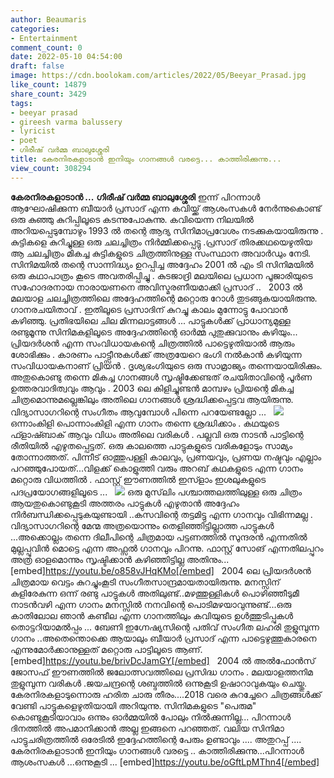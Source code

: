 ```yaml
---
author: Beaumaris
categories:
- Entertainment
comment_count: 0
date: 2022-05-10 04:54:00
draft: false
image: https://cdn.boolokam.com/articles/2022/05/Beeyar_Prasad.jpg
like_count: 14879
share_count: 3429
tags:
- beeyar prasad
- gireesh varma balussery
- lyricist
- poet
- ഗിരീഷ് വർമ്മ ബാലുശ്ശേരി
title: കേരനിരകളാടാൻ ഇനിയും ഗാനങ്ങൾ വരട്ടെ... കാത്തിരിക്കുന്നു...
view_count: 308294
---
```


**കേരനിരകളാടാൻ ...** **ഗിരീഷ് വർമ്മ ബാലുശ്ശേരി** ഇന്ന് പിറന്നാൾ ആഘോഷിക്കുന്ന ബീയാർ പ്രസാദ് എന്ന കവിയ്ക്ക് ആശംസകൾ നേർന്നുകൊണ്ട് ഒരു കുഞ്ഞു കുറിപ്പിലൂടെ കടന്നുപോകുന്നു. കവിയെന്ന നിലയിൽ അറിയപ്പെടുമ്പോഴും 1993 ൽ തന്റെ ആദ്യ സിനിമാപ്രവേശം നടക്കുകയായിരുന്നു . കുട്ടികളെ കുറിച്ചുള്ള ഒരു ചലച്ചിത്രം നിർമ്മിക്കപ്പെട്ടു .പ്രസാദ് തിരക്കഥയെഴുതിയ ആ ചലച്ചിത്രം മികച്ച കുട്ടികളുടെ ചിത്രത്തിനുള്ള സംസ്ഥാന അവാർഡും നേടി. സിനിമയിൽ തന്റെ സാന്നിദ്ധ്യം ഉറപ്പിച്ച അദ്ദേഹം 2001 ൽ എം ടി സിനിമയിൽ ഒരു കഥാപാത്രം കൂടെ അവതരിപ്പിച്ചു . കുടജാദ്രി മലയിലെ പ്രധാന പൂജാരിയുടെ സഹോദരനായ നാരായണനെ അവിസ്മരണീയമാക്കി പ്രസാദ് .. &nbsp; 2003 ൽ മലയാള ചലച്ചിത്രത്തിലെ അദ്ദേഹത്തിന്റെ മറ്റൊരു റോൾ തുടങ്ങുകയായിരുന്നു. ഗാനരചയിതാവ് . ഇതിലൂടെ പ്രസാദിന് കുറച്ചു കാലം മുന്നോട്ടു പോവാൻ കഴിഞ്ഞു. പ്രതിഭയിലെ ചില മിന്നലാട്ടങ്ങൾ ... പാട്ടുകൾക്ക് പ്രാധാന്യമുള്ള രണ്ടുമൂന്നു സിനിമകളിലൂടെ അദ്ദേഹത്തിന്റെ ഓർമ്മ പുതുക്കുവാനും കഴിയും... പ്രിയദർശൻ എന്ന സംവിധായകന്റെ ചിത്രത്തിൽ പാട്ടെഴുതിയാൽ ആരും ശോഭിക്കും . കാരണം പാട്ട്സീനുകൾക്ക് അത്രയേറെ ഭംഗി നൽകാൻ കഴിയുന്ന സംവിധായകനാണ് പ്രിയൻ . ദൃശ്യഭംഗിയുടെ ഒരു സാമ്രാജ്യം തന്നെയായിരിക്കും. അതുകൊണ്ടു തന്നെ മികച്ച ഗാനങ്ങൾ സൃഷ്ടിക്കേണ്ടത് രചയിതാവിന്റെ പൂർണ ഉത്തരവാദിത്വവും ആവും . 2003 ലെ കിളിച്ചുണ്ടൻ മാമ്പഴം പ്രിയന്റെ മികച്ച ചിത്രമൊന്നുമല്ലെങ്കിലും അതിലെ ഗാനങ്ങൾ ശ്രദ്ധിക്കപ്പെട്ടവ ആയിരുന്നു. വിദ്യാസാഗറിന്റെ സംഗീതം ആവുമ്പോൾ പിന്നെ പറയേണ്ടല്ലോ ... &nbsp; ![](https://cdn.boolokam.com/articles/2022/05/Beeyar_Prasad.jpg) ഒന്നാംകിളി പൊന്നാംകിളി എന്ന ഗാനം തന്നെ ശ്രദ്ധിക്കാം . കഥയുടെ ഫ്ളാഷ്ബാക് ആവും വിധം അതിലെ വരികൾ . പല്ലവി ഒരു നാടൻ പാട്ടിന്റെ രീതിയിൽ എഴുതപ്പെട്ടത്. ഒരു കാലത്തെ പാട്ടുകളുടെ വരികളോടും സാമ്യം തോന്നാത്തത്. പിന്നീട് ഓത്തുപള്ളി കാലവും, പ്രണയവും, പ്രണയ നഷ്ടവും എല്ലാം പറഞ്ഞുപോയത്...വിളക്ക് കൊളുത്തി വരും അറബ് കഥകളുടെ എന്ന ഗാനം മറ്റൊരു വിധത്തിൽ . ഫാസ്റ്റ് ഈണത്തിൽ ഇസ്ളാം ഇശലുകളുടെ പദപ്രയോഗങ്ങളിലൂടെ ... &nbsp; ![](https://cdn.boolokam.com/articles/2022/05/beeyar-prasad.jpg) ഒരു മുസ്‌ലിം പശ്ചാത്തലത്തിലുള്ള ഒരു ചിത്രം ആയതുകൊണ്ടുകൂടി അത്തരം പാട്ടുകൾ എഴുതാൻ അദ്ദേഹം നിർബന്ധിക്കപ്പെടുകയുണ്ടായി ..കസവിന്റെ തട്ടമിട്ടു എന്ന ഗാനവും വിഭിന്നമല്ല . വിദ്യാസാഗറിന്റെ മേന്മ അത്രയൊന്നും തെളിഞ്ഞിട്ടില്ലാത്ത പാട്ടുകൾ ...അക്കൊല്ലം തന്നെ ദിലീപിന്റെ ചിത്രമായ പട്ടണത്തിൽ സുന്ദരൻ എന്നതിൽ മുല്ലപ്പൂവിൻ മൊട്ടെ എന്ന അഫ്സൽ ഗാനവും പിറന്നു. ഫാസ്റ്റ് സോങ് എന്നതിലപ്പുറം അത്ര ഓളമൊന്നും സൃഷ്ടിക്കാൻ കഴിഞ്ഞിട്ടില്ല അതിനും... &nbsp; [embed]https://youtu.be/o858vJHqKMo[/embed] &nbsp; 2004 ലെ പ്രിയദർശൻ ചിത്രമായ വെട്ടം കുറച്ചുംകൂടി സംഗീതസാന്ദ്രമായതായിരുന്നു. മനസ്സിന് കുളിരേകുന്ന ഒന്ന് രണ്ടു പാട്ടുകൾ അതിലുണ്ട്..മഴത്തുള്ളികൾ പൊഴിഞ്ഞീടുമീ നാടൻവഴി എന്ന ഗാനം മനസ്സിൽ നനവിന്റെ പൊടിമഴയാവുന്നുണ്ട്...ഒരു കാതിലോല ഞാൻ കണ്ടീല എന്ന ഗാനത്തിലും കവിയുടെ ഉൾത്തുടിപ്പുകൾ തൊട്ടറിയാമൽപ്പം ... ബേണി ഇഗ്നേഷ്യസിന്റെ പതിവ് സംഗീത ലഹരി തുളുമ്പുന്ന ഗാനം ..അതെന്തൊക്കെ ആയാലും ബീയാർ പ്രസാദ് എന്ന പാട്ടെഴുത്തുകാരനെ എന്നുമോർക്കാനുള്ളത് മറ്റൊരു പാട്ടിലൂടെ ആണ്. &nbsp; [embed]https://youtu.be/brivDcJamGY[/embed] &nbsp; 2004 ൽ അൽഫോൻസ് ജോസഫ് ഈണത്തിൽ ജലോത്സവത്തിലെ പ്രസിദ്ധ ഗാനം . മലയാളത്തനിമ തുളുമ്പുന്ന വരികൾ .ജയചന്ദ്രന്റെ ശബ്ദത്തിൽ ഒന്നുകൂടി ഉഷാറാവുകയും ചെയ്തു. കേരനിരകളാടുന്നൊരു ഹരിത ചാരു തീരം....2018 വരെ കുറച്ചേറെ ചിത്രങ്ങൾക്ക് വേണ്ടി പാട്ടുകളെഴുതിയായി അറിയുന്നു. സിനിമകളുടെ "പെരുമ" കൊണ്ടുകൂടിയാവാം ഒന്നും ഓർമ്മയിൽ പോലും നിൽക്കുന്നില്ല... പിറന്നാൾ ദിനത്തിൽ അപമാനിക്കാൻ അല്ല ഇങ്ങനെ പറഞ്ഞത്. വലിയ സിനിമാ പാട്ടുചരിത്രത്തിൽ ഒരേടിൽ ഇദ്ദേഹത്തിന്റെ പേരും ഉണ്ടാവും .... അതുറപ്പ് .... കേരനിരകളാടാൻ ഇനിയും ഗാനങ്ങൾ വരട്ടെ .. കാത്തിരിക്കുന്നു...പിറന്നാൾ ആശംസകൾ ...ഒന്നുകൂടി ... [embed]https://youtu.be/oGftLpMThn4[/embed]